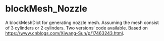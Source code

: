 # blockMesh_Nozzle
A blockMeshDict for generating nozzle mesh. Assuming the mesh consist of 3 cylinders or 2 cylinders. Two versions‘ code available. Based on https://www.cnblogs.com/Xiwang-Sun/p/17463243.html.
